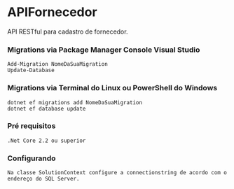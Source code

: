 # APIFornecedor
API RESTful para cadastro de fornecedor.

### Migrations via Package Manager Console Visual Studio
```
Add-Migration NomeDaSuaMigration
Update-Database
```

### Migrations via Terminal do Linux ou PowerShell do Windows
```
dotnet ef migrations add NomeDaSuaMigration
dotnet ef database update
```

### Pré requisitos
```
.Net Core 2.2 ou superior
```

### Configurando
```
Na classe SolutionContext configure a connectionstring de acordo com o endereço do SQL Server.
```
